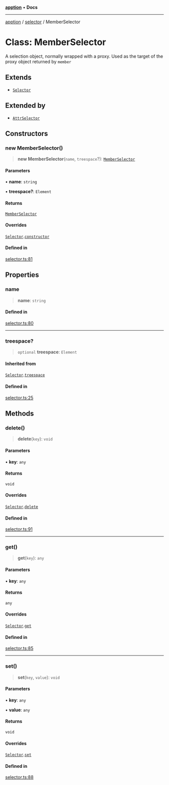 [**apption**](../../README.md) • **Docs**

***

[apption](../../modules.md) / [selector](../README.md) / MemberSelector

# Class: MemberSelector

A selection object, normally wrapped with a proxy. Used as the target of 
the proxy object returned by `member`

## Extends

- [`Selector`](Selector.md)

## Extended by

- [`AttrSelector`](AttrSelector.md)

## Constructors

### new MemberSelector()

> **new MemberSelector**(`name`, `treespace`?): [`MemberSelector`](MemberSelector.md)

#### Parameters

• **name**: `string`

• **treespace?**: `Element`

#### Returns

[`MemberSelector`](MemberSelector.md)

#### Overrides

[`Selector`](Selector.md).[`constructor`](Selector.md#constructors)

#### Defined in

[selector.ts:81](https://github.com/mksunny1/apption/blob/1770a08bd9b714c79b6dab283c2bf83182646040/src/selector.ts#L81)

## Properties

### name

> **name**: `string`

#### Defined in

[selector.ts:80](https://github.com/mksunny1/apption/blob/1770a08bd9b714c79b6dab283c2bf83182646040/src/selector.ts#L80)

***

### treespace?

> `optional` **treespace**: `Element`

#### Inherited from

[`Selector`](Selector.md).[`treespace`](Selector.md#treespace)

#### Defined in

[selector.ts:25](https://github.com/mksunny1/apption/blob/1770a08bd9b714c79b6dab283c2bf83182646040/src/selector.ts#L25)

## Methods

### delete()

> **delete**(`key`): `void`

#### Parameters

• **key**: `any`

#### Returns

`void`

#### Overrides

[`Selector`](Selector.md).[`delete`](Selector.md#delete)

#### Defined in

[selector.ts:91](https://github.com/mksunny1/apption/blob/1770a08bd9b714c79b6dab283c2bf83182646040/src/selector.ts#L91)

***

### get()

> **get**(`key`): `any`

#### Parameters

• **key**: `any`

#### Returns

`any`

#### Overrides

[`Selector`](Selector.md).[`get`](Selector.md#get)

#### Defined in

[selector.ts:85](https://github.com/mksunny1/apption/blob/1770a08bd9b714c79b6dab283c2bf83182646040/src/selector.ts#L85)

***

### set()

> **set**(`key`, `value`): `void`

#### Parameters

• **key**: `any`

• **value**: `any`

#### Returns

`void`

#### Overrides

[`Selector`](Selector.md).[`set`](Selector.md#set)

#### Defined in

[selector.ts:88](https://github.com/mksunny1/apption/blob/1770a08bd9b714c79b6dab283c2bf83182646040/src/selector.ts#L88)
